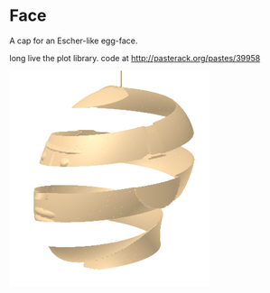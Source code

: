 Face
====

A cap for an Escher-like egg-face.

long live the plot library.
code at http://pasterack.org/pastes/39958

![face.png](face.png)
